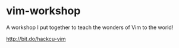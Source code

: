 # vim-workshop
A workshop I put together to teach the wonders of Vim to the world!

http://bit.do/hackcu-vim
